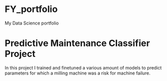 # FY_portfolio
My Data Science portfolio


# Predictive Maintenance Classifier Project
In this project I trained and finetuned a various amount of models to predict parameters for which a milling machine was a risk for machine failure. 


